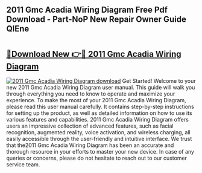 ## 2011 Gmc Acadia Wiring Diagram Free Pdf Download - Part-NoP New Repair Owner Guide QlEne

# <h2><a href="http://dfh6pa1.blite.top/?on=2011+Gmc+Acadia+Wiring+Diagram">🔗Download New 👉🔴 2011 Gmc Acadia Wiring Diagram</a></h2>

[![2011 Gmc Acadia Wiring Diagram download](https://i.imgur.com/lujVjoI.png)](http://dfh6pa1.blite.top/?on=2011+Gmc+Acadia+Wiring+Diagram)
Get Started! Welcome to your new 2011 Gmc Acadia Wiring Diagram user manual. This guide will walk you through everything you need to know to operate and maximize your experience. To make the most of your 2011 Gmc Acadia Wiring Diagram, please read this user manual carefully. It contains step-by-step instructions for setting up the product, as well as detailed information on how to use its various features and capabilities. 2011 Gmc Acadia Wiring Diagram offers users an impressive collection of advanced features, such as facial recognition, augmented reality, voice activation, and wireless charging, all easily accessible through the user-friendly and intuitive interface. We trust that the2011 Gmc Acadia Wiring Diagram has been an accurate and thorough resource in your efforts to master your new device. In case of any queries or concerns, please do not hesitate to reach out to our customer service team.
